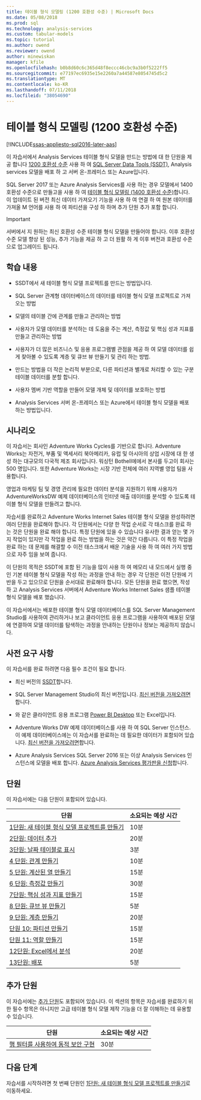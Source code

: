 ```yaml
---
title: 테이블 형식 모델링 (1200 호환성 수준) | Microsoft Docs
ms.date: 05/08/2018
ms.prod: sql
ms.technology: analysis-services
ms.custom: tabular-models
ms.topic: tutorial
ms.author: owend
ms.reviewer: owend
author: minewiskan
manager: kfile
ms.openlocfilehash: b0b8d60c6c365d48f8eccc46cbc9a3b0f5222ff5
ms.sourcegitcommit: e77197ec6935e15e2260a7a44587e8054745d5c2
ms.translationtype: MT
ms.contentlocale: ko-KR
ms.lasthandoff: 07/11/2018
ms.locfileid: "38054690"
---
```

# <a name="tabular-modeling-1200-compatibility-level"></a>테이블 형식 모델링 (1200 호환성 수준)
[!INCLUDE[ssas-appliesto-sql2016-later-aas](../includes/ssas-appliesto-sql2016-later-aas.md)]

이 자습서에서 Analysis Services 테이블 형식 모델을 만드는 방법에 대 한 단원을 제공 합니다 [1200 호환성 수준](../analysis-services/tabular-models/compatibility-level-for-tabular-models-in-analysis-services.md) 사용 하 여 [SQL Server Data Tools (SSDT)](https://docs.microsoft.com/sql/ssdt/download-sql-server-data-tools-ssdt), Analysis services 모델을 배포 하 고 서버 온-프레미스 또는 Azure입니다.  
 
SQL Server 2017 또는 Azure Analysis Services를 사용 하는 경우 모델에서 1400 호환성 수준으로 만들고을 사용 하 여 [테이블 형식 모델링 (1400 호환성 수준)](tutorial-tabular-1400/as-adventure-works-tutorial.md)합니다. 이 업데이트 된 버전 최신 데이터 가져오기 기능을 사용 하 여 연결 하 여 원본 데이터를 가져올 M 언어를 사용 하 여 파티션을 구성 하 하며 추가 단원 추가 포함 합니다.

> [!IMPORTANT]
> 서버에서 지 원하는 최신 호환성 수준 테이블 형식 모델을 만들어야 합니다. 이후 호환성 수준 모델 향상 된 성능, 추가 기능을 제공 하 고 더 원활 하 게 이후 버전과 호환성 수준으로 업그레이드 됩니다.
 
  
## <a name="what-you-learn"></a>학습 내용   
  
-   SSDT에서 새 테이블 형식 모델 프로젝트를 만드는 방법입니다.
  
-   SQL Server 관계형 데이터베이스의 데이터를 테이블 형식 모델 프로젝트로 가져오는 방법  
  
-   모델의 테이블 간에 관계를 만들고 관리하는 방법  
  
-   사용자가 모델 데이터를 분석하는 데 도움을 주는 계산, 측정값 및 핵심 성과 지표를 만들고 관리하는 방법  
  
-   사용자가 더 많은 비즈니스 및 응용 프로그램별 관점을 제공 하 여 모델 데이터를 쉽게 찾아볼 수 있도록 계층 및 큐브 뷰 만들기 및 관리 하는 방법.  
  
-   만드는 방법을 더 작은 논리적 부분으로, 다른 파티션과 별개로 처리할 수 있는 구분 테이블 데이터를 분할 합니다.  
  
-   사용자 멤버 기반 역할을 만들어 모델 개체 및 데이터를 보호하는 방법  
  
-   Analysis Services 서버 온-프레미스 또는 Azure에서 테이블 형식 모델을 배포 하는 방법입니다.  
  
## <a name="scenario"></a>시나리오  
이 자습서는 회사인 Adventure Works Cycles를 기반으로 합니다. Adventure Works는 자전거, 부품 및 액세서리 북아메리카, 유럽 및 아시아의 상업 시장에 대 한 생성 하는 대규모의 다국적 제조 회사입니다. 워싱턴 Bothell에에서 본사를 두고이 회사는 500 명입니다. 또한 Adventure Works는 시장 기반 전체에 여러 지역별 영업 팀을 사용합니다.  
  
영업과 마케팅 팀 및 경영 관리에 필요한 데이터 분석을 지원하기 위해 사용자가 AdventureWorksDW 예제 데이터베이스의 인터넷 매출 데이터를 분석할 수 있도록 테이블 형식 모델을 만들려고 합니다.  
  
자습서를 완료하고 Adventure Works Internet Sales 테이블 형식 모델을 완성하려면 여러 단원을 완료해야 합니다. 각 단원에서는 다양 한 작업 순서로 각 태스크를 완료 하는 것은 단원을 완료 해야 합니다. 특정 단원에 있을 수 있습니다 유사한 결과 얻는 몇 가지 작업이 있지만 각 작업을 완료 하는 방법을 하는 것은 약간 다릅니다. 이 특정 작업을 완료 하는 데 문제를 해결할 수 이전 태스크에서 배운 기술을 사용 하 여 여러 가지 방법으로 자주 임을 보여 줍니다.  
  
이 단원의 목적은 SSDT에 포함 된 기능을 많이 사용 하 여 메모리 내 모드에서 실행 중인 기본 테이블 형식 모델을 작성 하는 과정을 안내 하는 경우 각 단원은 이전 단원에 기반을 두고 있으므로 단원을 순서대로 완료해야 합니다. 모든 단원을 완료 했으면, 작성 하 고 Analysis Services 서버에서 Adventure Works Internet Sales 샘플 테이블 형식 모델을 배포 했습니다.  
  
이 자습서에서는 배포한 테이블 형식 모델 데이터베이스를 SQL Server Management Studio를 사용하여 관리하거나 보고 클라이언트 응용 프로그램을 사용하여 배포된 모델에 연결하여 모델 데이터를 탐색하는 과정을 안내하는 단원이나 정보는 제공하지 않습니다.  
  
## <a name="prerequisites"></a>사전 요구 사항  
이 자습서를 완료 하려면 다음 필수 조건이 필요 합니다.  
  
-   최신 버전의 [SSDT](../ssdt/download-sql-server-data-tools-ssdt.md)합니다.

-   SQL Server Management Studio의 최신 버전입니다. [최신 버전을 가져오려면](https://docs.microsoft.com/sql/ssms/download-sql-server-management-studio-ssms)합니다. 
  
-   와 같은 클라이언트 응용 프로그램 [Power BI Desktop](https://powerbi.microsoft.com/desktop/) 또는 Excel입니다.    
  
-   Adventure Works DW 예제 데이터베이스를 사용 하 여 SQL Server 인스턴스. 이 예제 데이터베이스에는 이 자습서를 완료하는 데 필요한 데이터가 포함되어 있습니다. [최신 버전을 가져오려면](https://github.com/Microsoft/sql-server-samples/releases/tag/adventureworks)합니다.  
  

-   Azure Analysis Services SQL Server 2016 또는 이상 Analysis Services 인스턴스에 모델을 배포 합니다. [Azure Analysis Services 평가판을 신청](https://azure.microsoft.com/services/analysis-services/)합니다.
  
## <a name="lessons"></a>단원  
이 자습서에는 다음 단원이 포함되어 있습니다.  
  
|단원|소요되는 예상 시간|  
|----------|------------------------------|  
|[1단원: 새 테이블 형식 모델 프로젝트를 만들기](../analysis-services/lesson-1-create-a-new-tabular-model-project.md)|10분|  
|[2단원: 데이터 추가](../analysis-services/lesson-2-add-data.md)|20분|  
|[3단원: 날짜 테이블로 표시](../analysis-services/lesson-3-mark-as-date-table.md)|3분|  
|[4 단원: 관계 만들기](../analysis-services/lesson-4-create-relationships.md)|10분|  
|[5 단원: 계산된 열 만들기](../analysis-services/lesson-5-create-calculated-columns.md)|15분|
|[6 단원: 측정값 만들기](../analysis-services/lesson-6-create-measures.md)|30분|  
|[7단원: 핵심 성과 지표 만들기](../analysis-services/lesson-7-create-key-performance-indicators.md)|15분|  
|[8 단원: 큐브 뷰 만들기](../analysis-services/lesson-8-create-perspectives.md)|5분|  
|[9 단원: 계층 만들기](../analysis-services/lesson-9-create-hierarchies.md)|20분|  
|[단원 10: 파티션 만들기](../analysis-services/lesson-10-create-partitions.md)|15분|  
|[단원 11: 역할 만들기](../analysis-services/lesson-11-create-roles.md)|15분|  
|[12단원: Excel에서 분석](../analysis-services/lesson-12-analyze-in-excel.md)|20분| 
|[13단원: 배포](../analysis-services/lesson-13-deploy.md)|5분|  
  
## <a name="supplemental-lessons"></a>추가 단원  
이 자습서에는 [추가 단원](http://msdn.microsoft.com/library/2018456f-b4a6-496c-89fb-043c62d8b82e)도 포함되어 있습니다. 이 섹션의 항목은 자습서를 완료하기 위한 필수 항목은 아니지만 고급 테이블 형식 모델 제작 기능을 더 잘 이해하는 데 유용할 수 있습니다.  
  
|단원|소요되는 예상 시간|  
|----------|------------------------------|  
|[행 필터를 사용하여 동적 보안 구현](../analysis-services/supplemental-lesson-implement-dynamic-security-by-using-row-filters.md)|30분|  

  
## <a name="next-step"></a>다음 단계  
자습서를 시작하려면 첫 번째 단원인 [1단원: 새 테이블 형식 모델 프로젝트를 만들기](../analysis-services/lesson-1-create-a-new-tabular-model-project.md)로 이동하세요.  
  
  
  

